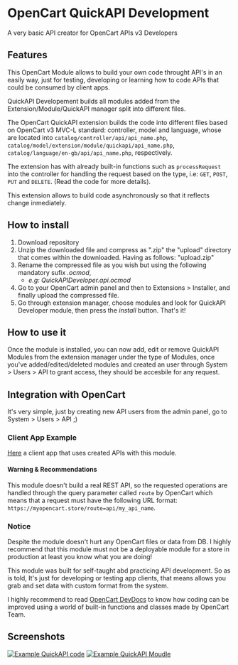 # OpenCart QuickAPI Development
A very basic API creator for OpenCart APIs v3 Developers

## Features
This OpenCart Module allows to build your own code throught API's in an easily way, just for testing, developing or learning how to code APIs that could be consumed by client apps.

QuickAPI Developement builds all modules added from the Extension/Module/QuickAPI manager split into different files.

The OpenCart QuickAPI extension builds the code into different files based on OpenCart v3 MVC-L standard: controller, model and language, whose are located into `catalog/controller/api/api_name.php`, `catalog/model/extension/module/quickapi/api_name.php`, `catalog/language/en-gb/api/api_name.php`, respectively.

The extension has with already built-in functions such as `processRequest` into the controller for handling the request based on the type, i.e: `GET`, `POST`, `PUT` and `DELETE`. (Read the code for more details).

This extension allows to build code asynchronously so that it reflects change inmediately.

## How to install
1. Download repository
2. Unzip the downloaded file and compress as ".zip" the "upload" directory that comes within the downloaded. Having as follows: "upload.zip"
3. Rename the compressed file as you wish but using the following mandatory sufix _.ocmod_,
    * _e.g: QuickAPIDeveloper.api.ocmod_
4. Go to your OpenCart admin panel and then to Extensions > Installer, and finally upload the compressed file.
5. Go through extension manager, choose modules and look for QuickAPI Developer module, then press the _install_ button. That's it!

## How to use it
Once the module is installed, you can now add, edit or remove QuickAPI Modules from the extension manager under the type of Modules, once you've added/edited/deleted modules and created an user through System > Users > API to grant access, they should be accesbile for any request.

## Integration with OpenCart
It's very simple, just by creating new API users from the admin panel, go to System > Users > API ;)

### Client App Example
[Here](https://github.com/PerezRE/opencart-quickadmin) a client app that uses created APIs with this module.

#### Warning & Recommendations
This module doesn't build a real REST API, so the requested operations are handled through the query parameter called `route` by OpenCart which means that a request must have the following URL format: `https://myopencart.store/route=api/my_api_name`.

### Notice
Despite the module doesn't hurt any OpenCart files or data from DB. I highly recommend that this module must not be a deployable module for a store in production at least you know what you are doing!

This module was built for self-taught abd practicing API development.
So as is told, It's just for developing or testing app clients, that means allows you grab and set data with custom format from the system.

I highly recommend to read [OpenCart DevDocs](http://docs.opencart.com/en-gb/developer/loading/) to know how coding can be improved using a world of built-in functions and classes made by OpenCart Team.



## Screenshots
[![Example QuickAPI code](https://i.postimg.cc/zGyhCmgs/module-name.png)](https://postimg.cc/BjGt3VNp)
[![Example QuickAPI Moudle](https://i.postimg.cc/zXtWHDVw/module-code.png)](https://postimg.cc/HVMjfg0j "QuickApi Module")
